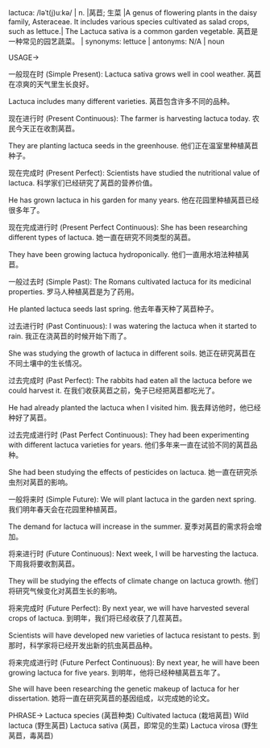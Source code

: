 lactuca: /ləˈt(j)uːkə/ | n. |莴苣; 生菜 |A genus of flowering plants in the daisy family, Asteraceae. It includes various species cultivated as salad crops, such as lettuce.| The Lactuca sativa is a common garden vegetable. 莴苣是一种常见的园艺蔬菜。 | synonyms: lettuce | antonyms: N/A | noun


USAGE->

一般现在时 (Simple Present):
Lactuca sativa grows well in cool weather.  莴苣在凉爽的天气里生长良好。

Lactuca includes many different varieties. 莴苣包含许多不同的品种。


现在进行时 (Present Continuous):
The farmer is harvesting lactuca today.  农民今天正在收割莴苣。

They are planting lactuca seeds in the greenhouse.  他们正在温室里种植莴苣种子。


现在完成时 (Present Perfect):
Scientists have studied the nutritional value of lactuca. 科学家们已经研究了莴苣的营养价值。

He has grown lactuca in his garden for many years. 他在花园里种植莴苣已经很多年了。


现在完成进行时 (Present Perfect Continuous):
She has been researching different types of lactuca. 她一直在研究不同类型的莴苣。

They have been growing lactuca hydroponically.  他们一直用水培法种植莴苣。


一般过去时 (Simple Past):
The Romans cultivated lactuca for its medicinal properties. 罗马人种植莴苣是为了药用。

He planted lactuca seeds last spring.  他去年春天种了莴苣种子。


过去进行时 (Past Continuous):
I was watering the lactuca when it started to rain. 我正在浇莴苣的时候开始下雨了。

She was studying the growth of lactuca in different soils.  她正在研究莴苣在不同土壤中的生长情况。


过去完成时 (Past Perfect):
The rabbits had eaten all the lactuca before we could harvest it.  在我们收获莴苣之前，兔子已经把莴苣都吃光了。

He had already planted the lactuca when I visited him.  我去拜访他时，他已经种好了莴苣。


过去完成进行时 (Past Perfect Continuous):
They had been experimenting with different lactuca varieties for years.  他们多年来一直在试验不同的莴苣品种。

She had been studying the effects of pesticides on lactuca. 她一直在研究杀虫剂对莴苣的影响。


一般将来时 (Simple Future):
We will plant lactuca in the garden next spring.  我们明年春天会在花园里种植莴苣。

The demand for lactuca will increase in the summer.  夏季对莴苣的需求将会增加。


将来进行时 (Future Continuous):
Next week, I will be harvesting the lactuca. 下周我将要收割莴苣。

They will be studying the effects of climate change on lactuca growth.  他们将研究气候变化对莴苣生长的影响。


将来完成时 (Future Perfect):
By next year, we will have harvested several crops of lactuca. 到明年，我们将已经收获了几茬莴苣。

Scientists will have developed new varieties of lactuca resistant to pests. 到那时，科学家将已经开发出新的抗虫莴苣品种。


将来完成进行时 (Future Perfect Continuous):
By next year, he will have been growing lactuca for five years. 到明年，他将已经种植莴苣五年了。

She will have been researching the genetic makeup of lactuca for her dissertation. 她将一直在研究莴苣的基因组成，以完成她的论文。


PHRASE->
Lactuca species (莴苣种类)
Cultivated lactuca (栽培莴苣)
Wild lactuca (野生莴苣)
Lactuca sativa (莴苣，即常见的生菜)
Lactuca virosa (野生莴苣，毒莴苣)
